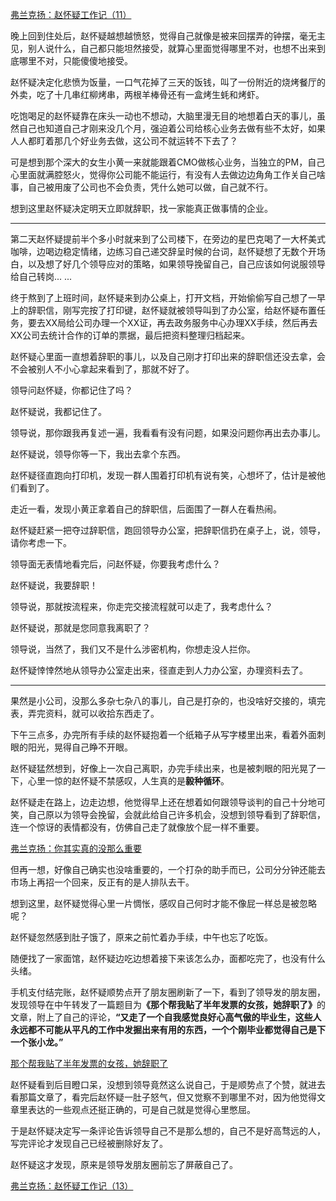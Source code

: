 <p></p><a data-draft-node="block" data-draft-type="link-card" href="https://zhuanlan.zhihu.com/p/68914007" data-image="https://pic4.zhimg.com/v2-a5fd4f1d03679df05a0ef97c315d3aa7_180x120.jpg" data-image-width="640" data-image-height="326" class="internal">弗兰克扬：赵怀疑工作记（11）</a><p>晚上回到住处后，赵怀疑越想越愤怒，觉得自己就像是被来回摆弄的钟摆，毫无主见，别人说什么，自己都只能坦然接受，就算心里面觉得哪里不对，也想不出来到底哪里不对，只能傻傻地接受。</p><p>赵怀疑决定化悲愤为饭量，一口气花掉了三天的饭钱，叫了一份附近的烧烤餐厅的外卖，吃了十几串红柳烤串，两根羊棒骨还有一盒烤生蚝和烤虾。</p><p>吃饱喝足的赵怀疑靠在床头一动也不想动，大脑里漫无目的地想着白天的事儿，虽然自己也知道自己才刚来没几个月，强迫着公司给核心业务去做有些不太好，如果人人都盯着那几个好业务去做，这公司不就运转不下去了？</p><p>可是想到那个深大的女生小黄一来就能跟着CMO做核心业务，当独立的PM，自己心里面就满腔怒火，觉得你公司能不能运行，有没有人去做边边角角工作关自己啥事，自己被用废了公司也不会负责，凭什么她可以做，自己就不行。</p><p>想到这里赵怀疑决定明天立即就辞职，找一家能真正做事情的企业。</p><hr/><p>第二天赵怀疑提前半个多小时就来到了公司楼下，在旁边的星巴克喝了一大杯美式咖啡，边喝边稳定情绪，边练习自己递交辞呈时候的台词，赵怀疑想了无数个开场白，以及想了好几个领导应对的策略，如果领导挽留自己，自己应该如何说服领导给自己转岗... ...</p><p>终于熬到了上班时间，赵怀疑来到办公桌上，打开文档，开始偷偷写自己想了一早上的辞职信，刚写完按了打印键，赵怀疑就被领导叫到了办公室，给赵怀疑布置任务，要去XX局给公司办理一个XX证，再去政务服务中心办理XX手续，然后再去XX公司去统计合作的订单的票据，最后把资料整理归档起来。</p><p>赵怀疑心里面一直想着辞职的事儿，以及自己刚才打印出来的辞职信还没去拿，会不会被别人不小心拿起来看到了，那就不好了。</p><p>领导问赵怀疑，你都记住了吗？</p><p>赵怀疑说，我都记住了。</p><p>领导说，那你跟我再复述一遍，我看看有没有问题，如果没问题你再出去办事儿。</p><p>赵怀疑说，领导你等一下，我出去拿个东西。</p><p>赵怀疑径直跑向打印机，发现一群人围着打印机有说有笑，心想坏了，估计是被他们看到了。</p><p>走近一看，发现小黄正拿着自己的辞职信，后面围了一群人在看热闹。</p><p>赵怀疑赶紧一把夺过辞职信，跑回领导办公室，把辞职信扔在桌子上，说，领导，请你考虑一下。</p><p>领导面无表情地看完后，问赵怀疑，你要我考虑什么？</p><p>赵怀疑说，我要辞职！</p><p>领导说，那就按流程来，你走完交接流程就可以走了，我考虑什么？</p><p>赵怀疑说，那就是您同意我离职了？</p><p>领导说，当然了，我们又不是什么涉密机构，你想走没人拦你。</p><p>赵怀疑悻悻然地从领导办公室走出来，径直走到人力办公室，办理资料去了。</p><hr/><p>果然是小公司，没那么多杂七杂八的事儿，自己是打杂的，也没啥好交接的，填完表，弄完资料，就可以收拾东西走了。</p><p>下午三点多，办完所有手续的赵怀疑抱着一个纸箱子从写字楼里出来，看着外面刺眼的阳光，晃得自己睁不开眼。</p><p>赵怀疑猛然想到，好像上一次自己离职，办完手续出来，也是被刺眼的阳光晃了一下，心里一惊的赵怀疑不禁感叹，人生真的是<b>毅种循环</b>。</p><p>赵怀疑走在路上，边走边想，他觉得早上还在想着如何跟领导谈判的自己十分地可笑，自己原以为领导会挽留，会就此给自己许多机会，没想到领导看到了辞职信，连一个惊讶的表情都没有，仿佛自己走了就像放个屁一样不重要。</p><a data-draft-node="block" data-draft-type="link-card" href="https://zhuanlan.zhihu.com/p/39694604" data-image="https://pic1.zhimg.com/v2-bf67fe08e86ba45d5e3aaefdbfd446b0_ipico.jpg" data-image-width="588" data-image-height="542" class="internal">弗兰克扬：你其实真的没那么重要</a><p>但再一想，好像自己确实也没啥重要的，一个打杂的助手而已，公司分分钟还能去市场上再招一个回来，反正有的是人排队去干。</p><p>想到这里，赵怀疑觉得心里一片惆怅，感叹自己何时才能不像屁一样总是被忽略呢？</p><p>赵怀疑忽然感到肚子饿了，原来之前忙着办手续，中午也忘了吃饭。</p><p>随便找了一家面馆，赵怀疑边吃边想着接下来该怎么办，面都吃完了，也没有什么头绪。</p><p>手机支付结完账，赵怀疑顺势点开了朋友圈刷新了一下，看到了领导发的朋友圈，发现领导在中午转发了一篇题目为<b>《那个帮我贴了半年发票的女孩，她辞职了》</b>的文章，附上了自己的评论，<b>“又走了一个自我感觉良好心高气傲的毕业生，这些人永远都不可能从平凡的工作中发掘出来有用的东西，一个个刚毕业都觉得自己是下一个张小龙。”</b></p><a data-draft-node="block" data-draft-type="link-card" href="https://link.zhihu.com/?target=http%3A//www.sohu.com/a/202614751_479565" data-image="https://pic3.zhimg.com/v2-409130fcdb3639f09334cf05f7fb957e_180x120.jpg" data-image-width="1051" data-image-height="589" class=" wrap external" target="_blank" rel="nofollow noreferrer">那个帮我贴了半年发票的女孩，她辞职了</a><p>赵怀疑看到后目瞪口呆，没想到领导竟然这么说自己，于是顺势点了个赞，就进去看那篇文章了，看完后赵怀疑一肚子怒气，但又觉察不到哪里不对，因为他觉得文章里表达的一些观点还挺正确的，可是自己就是觉得心里憋屈。</p><p>于是赵怀疑决定写一条评论告诉领导自己不是那么想的，自己不是好高骛远的人，写完评论才发现自己已经被删除好友了。</p><p>赵怀疑这才发现，原来是领导发朋友圈前忘了屏蔽自己了。</p><a data-draft-node="block" data-draft-type="link-card" href="https://zhuanlan.zhihu.com/p/69366123" data-image="https://pic1.zhimg.com/v2-d0f37eef9babf43327105e3d2a756388_r.jpg" data-image-width="933" data-image-height="608" class="internal">弗兰克扬：赵怀疑工作记（13）</a><p></p>